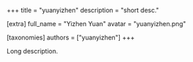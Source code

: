 +++
title = "yuanyizhen"
description = "short desc."

[extra]
full_name = "Yizhen Yuan"
avatar = "yuanyizhen.png"

[taxonomies]
authors = ["yuanyizhen"]
+++

Long description.